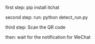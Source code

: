
first step:
pip install itchat

second step:
run: python detect_run.py

third step:
Scan the QR code

then:
wait for the notification for WeChat


